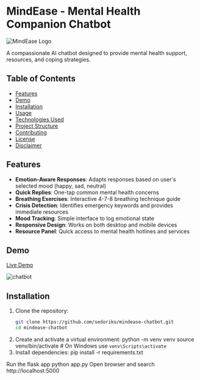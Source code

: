 # MindEase - Mental Health Companion Chatbot

![MindEase Logo](https://img.icons8.com/color/96/000000/mental-health.png)

A compassionate AI chatbot designed to provide mental health support, resources, and coping strategies.

## Table of Contents
- [Features](#features)
- [Demo](#demo)
- [Installation](#installation)
- [Usage](#usage)
- [Technologies Used](#technologies-used)
- [Project Structure](#project-structure)
- [Contributing](#contributing)
- [License](#license)
- [Disclaimer](#disclaimer)

## Features

- **Emotion-Aware Responses**: Adapts responses based on user's selected mood (happy, sad, neutral)
- **Quick Replies**: One-tap common mental health concerns
- **Breathing Exercises**: Interactive 4-7-8 breathing technique guide
- **Crisis Detection**: Identifies emergency keywords and provides immediate resources
- **Mood Tracking**: Simple interface to log emotional state
- **Responsive Design**: Works on both desktop and mobile devices
- **Resource Panel**: Quick access to mental health hotlines and services

## Demo

[Live Demo](#) 


![chatbot](https://github.com/user-attachments/assets/e59572ee-5429-4296-ad32-56aaabdb5712)


## Installation

1. Clone the repository:
   ```bash
   git clone https://github.com/sedoriko/mindease-chatbot.git
   cd mindease-chatbot
2. Create and activate a virtual environment:
   python -m venv venv
   source venv/bin/activate  # On Windows use `venv\Scripts\activate`
3. Install dependencies:
   pip install -r requirements.txt

Run the flask app 
  python app.py
Open browser and search
  http://localhost:5000
